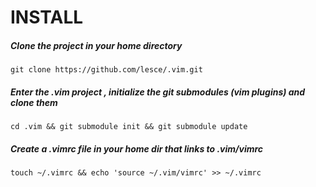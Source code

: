 # INSTALL

##### Clone the project in your home directory
  ```git clone https://github.com/lesce/.vim.git```
##### Enter the .vim project , initialize the git submodules (vim plugins) and clone them 
  ```cd .vim && git submodule init && git submodule update```
##### Create a .vimrc file in your home dir that links to .vim/vimrc
  ```touch ~/.vimrc && echo 'source ~/.vim/vimrc' >> ~/.vimrc```